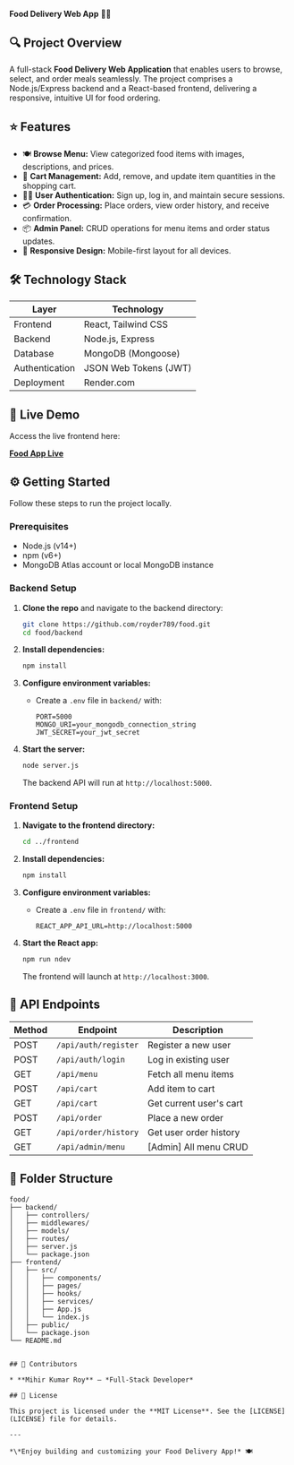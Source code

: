 **Food Delivery Web App** 🍔🌐



## 🔍 Project Overview

A full-stack **Food Delivery Web Application** that enables users to browse, select, and order meals seamlessly. The project comprises a Node.js/Express backend and a React-based frontend, delivering a responsive, intuitive UI for food ordering.

## ⭐ Features

* 🍽️ **Browse Menu:** View categorized food items with images, descriptions, and prices.
* 🛒 **Cart Management:** Add, remove, and update item quantities in the shopping cart.
* 🧑‍💻 **User Authentication:** Sign up, log in, and maintain secure sessions.
* 💳 **Order Processing:** Place orders, view order history, and receive confirmation.
* 📦 **Admin Panel:** CRUD operations for menu items and order status updates.
* 📱 **Responsive Design:** Mobile-first layout for all devices.

## 🛠️ Technology Stack

| Layer          | Technology            |
| -------------- | --------------------- |
| Frontend       | React, Tailwind CSS   |
| Backend        | Node.js, Express      |
| Database       | MongoDB (Mongoose)    |
| Authentication | JSON Web Tokens (JWT) |
| Deployment     | Render.com            |

## 🚀 Live Demo

Access the live frontend here:

**[Food App Live](https://food-frontend-i3z9.onrender.com/)**

## ⚙️ Getting Started

Follow these steps to run the project locally.

### Prerequisites

* Node.js (v14+)
* npm (v6+)
* MongoDB Atlas account or local MongoDB instance

### Backend Setup

1. **Clone the repo** and navigate to the backend directory:

   ```bash
   git clone https://github.com/royder789/food.git
   cd food/backend
   ```
2. **Install dependencies:**

   ```bash
   npm install
   ```
3. **Configure environment variables:**

   * Create a `.env` file in `backend/` with:

     ```env
     PORT=5000
     MONGO_URI=your_mongodb_connection_string
     JWT_SECRET=your_jwt_secret
     ```
4. **Start the server:**

   ```bash
   node server.js
   ```

   The backend API will run at `http://localhost:5000`.

### Frontend Setup

1. **Navigate to the frontend directory:**

   ```bash
   cd ../frontend
   ```
2. **Install dependencies:**

   ```bash
   npm install
   ```
3. **Configure environment variables:**

   * Create a `.env` file in `frontend/` with:

     ```env
     REACT_APP_API_URL=http://localhost:5000
     ```
4. **Start the React app:**

   ```bash
   npm run ndev
   ```

   The frontend will launch at `http://localhost:3000`.

## 📡 API Endpoints

| Method | Endpoint             | Description             |
| ------ | -------------------- | ----------------------- |
| POST   | `/api/auth/register` | Register a new user     |
| POST   | `/api/auth/login`    | Log in existing user    |
| GET    | `/api/menu`          | Fetch all menu items    |
| POST   | `/api/cart`          | Add item to cart        |
| GET    | `/api/cart`          | Get current user's cart |
| POST   | `/api/order`         | Place a new order       |
| GET    | `/api/order/history` | Get user order history  |
| GET    | `/api/admin/menu`    | \[Admin] All menu CRUD  |

## 📂 Folder Structure

```
food/
├── backend/
│   ├── controllers/
│   ├── middlewares/
│   ├── models/
│   ├── routes/
│   ├── server.js
│   └── package.json
├── frontend/
│   ├── src/
│   │   ├── components/
│   │   ├── pages/
│   │   ├── hooks/
│   │   ├── services/
│   │   ├── App.js
│   │   └── index.js
│   ├── public/
│   └── package.json
└── README.md


## 🤝 Contributors

* **Mihir Kumar Roy** – *Full-Stack Developer*

## 📄 License

This project is licensed under the **MIT License**. See the [LICENSE](LICENSE) file for details.

---

*\*Enjoy building and customizing your Food Delivery App!* 🍽️
